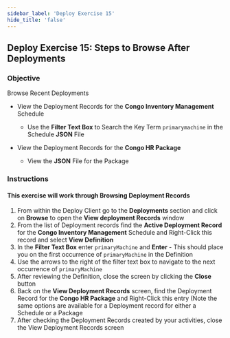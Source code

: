 ```yaml
---
sidebar_label: 'Deploy Exercise 15'
hide_title: 'false'
---
```


## Deploy Exercise 15: Steps to Browse After Deployments

### Objective

Browse Recent Deployments

* View the Deployment Records for the **Congo Inventory Management** Schedule
  * Use the **Filter Text Box** to Search the Key Term ```primarymachine``` in the Schedule **JSON** File

* View the Deployment Records for the **Congo HR Package**
  * View the **JSON** File for the Package

### Instructions

#### This exercise will work through Browsing Deployment Records

1.	From within the Deploy Client go to the **Deployments** section and click on **Browse** to open the **View deployment Records** window
2.	From the list of Deployment records find the **Active Deployment Record** for the **Congo Inventory Management** Schedule and Right-Click this record and select **View Definition**
3.	In the **Filter Text Box** enter ```primaryMachine``` and **Enter** - This should place you on the first occurrence of ```primaryMachine``` in the Definition
4.  Use the arrows to the right of the filter text box to navigate to the next occurrence of ```primaryMachine```
5.	After reviewing the Definition, close the screen by clicking the **Close** button
6.	Back on the **View Deployment Records** screen, find the Deployment Record for the **Congo HR Package** and Right-Click this entry (Note the same options are available for a Deployment record for either a Schedule or a Package
7.	After checking the Deployment Records created by your activities, close the View Deployment Records screen
<!--
:::tip [Walkthrough Video - Exercise 15](../static/imgdeploy/Deploy_BrowseDeployments.mp4)

:::
-->